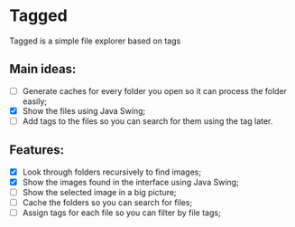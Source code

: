 # Tagged
Tagged is a simple file explorer based on tags

## Main ideas:
- [ ] Generate caches for every folder you open so it can process the folder easily;
- [x] Show the files using Java Swing;
- [ ] Add tags to the files so you can search for them using the tag later.

## Features:
- [x] Look through folders recursively to find images;
- [x] Show the images found in the interface using Java Swing;
- [ ] Show the selected image in a big picture;
- [ ] Cache the folders so you can search for files;
- [ ] Assign tags for each file so you can filter by file tags;
